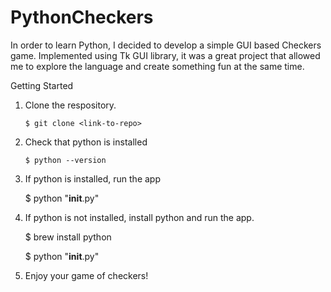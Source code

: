 # PythonCheckers
In order to learn Python, I decided to develop a simple GUI based Checkers game. Implemented using Tk GUI library, it was a great project that allowed me to explore the language and create something fun at the same time. 

Getting Started
1. Clone the respository.

    `$ git clone <link-to-repo>`

2. Check that python is installed

    `$ python --version`

3. If python is installed, run the app

    $ python "__init__.py"

4. If python is not installed, install python and run the app.

    $ brew install python

    $ python "__init__.py"

5. Enjoy your game of checkers!
